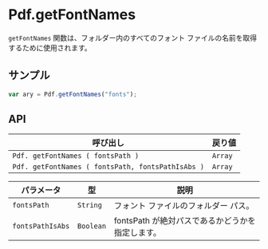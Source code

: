 # Pdf.getFontNames

`getFontNames` 関数は、フォルダー内のすべてのフォント ファイルの名前を取得するために使用されます。

## サンプル

```javascript
var ary = Pdf.getFontNames("fonts");
```

## API

| 呼び出し | 戻り値 |
|---|---|
| `Pdf. getFontNames ( fontsPath )` | `Array` |
| `Pdf. getFontNames ( fontsPath, fontsPathIsAbs )` | `Array` |

| パラメータ | 型 | 説明 |
|---|---|---|
| `fontsPath` | `String` | フォント ファイルのフォルダー パス。 |
| `fontsPathIsAbs` | `Boolean` | fontsPath が絶対パスであるかどうかを指定します。|
